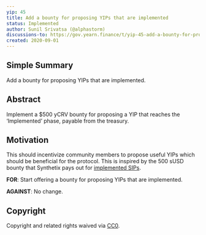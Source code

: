 ```yaml
---
yip: 45
title: Add a bounty for proposing YIPs that are implemented
status: Implemented
author: Sunil Srivatsa (@alphastorm)
discussions-to: https://gov.yearn.finance/t/yip-45-add-a-bounty-for-proposing-yips-that-are-implemented/3337
created: 2020-09-01
---
```


## Simple Summary

Add a bounty for proposing YIPs that are implemented.

## Abstract

Implement a \$500 yCRV bounty for proposing a YIP that reaches the ‘Implemented’ phase, payable from the treasury.

## Motivation

This should incentivize community members to propose useful YIPs which should be beneficial for the protocol. This is inspired by the 500 sUSD bounty that Synthetix pays out for [implemented SIPs](https://github.com/Synthetixio/SIPs#contributing).

**FOR**: Start offering a bounty for proposing YIPs that are implemented.

**AGAINST**: No change.

## Copyright

Copyright and related rights waived via [CC0](https://creativecommons.org/publicdomain/zero/1.0/).

